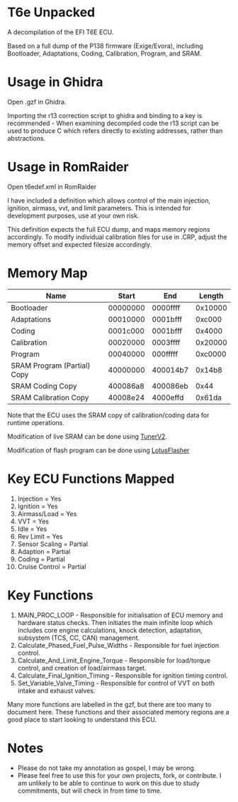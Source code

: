 # T6e Unpacked
A decompilation of the EFI T6E ECU.

Based on a full dump of the P138 firmware (Exige/Evora), including Bootloader, Adaptations, Coding, Calibration, Program, and SRAM.

# Usage in Ghidra
Open .gzf in Ghidra.

Importing the r13 correction script to ghidra and binding to a key is recommended - When examining decompiled code the r13 script can be used to produce C which refers directly to existing addresses, rather than abstractions. 

# Usage in RomRaider
Open t6edef.xml in RomRaider 

I have included a definition which allows control of the main injection, ignition, airmass, vvt, and limit parameters. This is intended for development purposes, use at your own risk.

This definition expects the full ECU dump, and maps memory regions accordingly. To modify individual calibration files for use in .CRP, adjust the memory offset and expected filesize accordingly.

# Memory Map

| Name  | Start | End | Length |
| ------------- | ------------- | ------------- | ------------- |
| Bootloader | 00000000  | 0000ffff  | 0x10000  |
| Adaptations  | 00010000 | 0001bfff  | 0xc000 |
| Coding | 0001c000 | 0001bfff | 0x4000 |
| Calibration | 00020000 | 0003ffff | 0x20000 |
| Program | 00040000 | 000fffff | 0xc0000 |
| SRAM Program (Partial) Copy | 40000000 | 400014b7 | 0x14b8 |
| SRAM Coding Copy | 400086a8 | 400086eb | 0x44 |
| SRAM Calibration Copy | 40008e24 | 4000effd | 0x61da |

Note that the ECU uses the SRAM copy of calibration/coding data for runtime operations.

Modification of live SRAM can be done using [TunerV2](https://github.com/gbowley/Tuner-T6e-v2).

Modification of flash program can be done using [LotusFlasher](https://github.com/Alcantor/LotusECU-T4e)

# Key ECU Functions Mapped

1. Injection = Yes
2. Ignition = Yes
3. Airmass/Load = Yes
4. VVT = Yes
5. Idle = Yes
6. Rev Limit = Yes
7. Sensor Scaling = Partial
8. Adaption = Partial
9. Coding = Partial
10. Cruise Control = Partial

# Key Functions

1. MAIN_PROC_LOOP - Responsible for initialisation of ECU memory and hardware status checks. Then initiates the main infinite loop which includes core engine calculations, knock detection, adaptation, subsystem (TCS, CC, CAN) management.
2. Calculate_Phased_Fuel_Pulse_Widths - Responsible for fuel injection control.
3. Calculate_And_Limit_Engine_Torque - Responsible for load/torque control, and creation of load/airmass target.
4. Calculate_Final_Ignition_Timing - Responsible for ignition timing control.
5. Set_Variable_Valve_Timing - Responsible for control of VVT on both intake and exhaust valves.

Many more functions are labelled in the gzf, but there are too many to document here. These functions and their associated memory regions are a good place to start looking to understand this ECU. 

# Notes

- Please do not take my annotation as gospel, I may be wrong.
- Please feel free to use this for your own projects, fork, or contribute. I am unlikely to be able to continue to work on this due to study commitments, but will check in from time to time.

